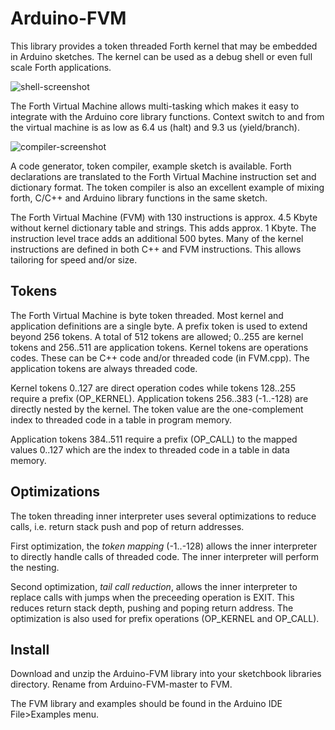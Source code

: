 # Arduino-FVM

This library provides a token threaded Forth kernel that may be
embedded in Arduino sketches. The kernel can be used as a debug
shell or even full scale Forth applications.

![shell-screenshot](https://dl.dropboxusercontent.com/u/993383/Cosa/screenshots/Screenshot%20from%202016-12-30%2020-40-06.png)

The Forth Virtual Machine allows multi-tasking which makes it easy to
integrate with the Arduino core library functions. Context switch to
and from the virtual machine is as low as 6.4 us (halt) and 9.3 us
(yield/branch).

![compiler-screenshot](https://dl.dropboxusercontent.com/u/993383/Cosa/screenshots/Screenshot%20from%202017-01-01%2016-54-07.png)

A code generator, token compiler, example sketch is available. Forth
declarations are translated to the Forth Virtual Machine instruction
set and dictionary format. The token compiler is also an excellent
example of mixing forth, C/C++ and Arduino library functions in the
same sketch.

The Forth Virtual Machine (FVM) with 130 instructions is approx. 4.5
Kbyte without kernel dictionary table and strings. This adds approx. 1
Kbyte. The instruction level trace adds an additional 500 bytes. Many of
the kernel instructions are defined in both C++ and FVM
instructions. This allows tailoring for speed and/or size.

## Tokens

The Forth Virtual Machine is byte token threaded. Most kernel and
application definitions are a single byte. A prefix token is used to
extend beyond 256 tokens. A total of 512 tokens are allowed; 0..255
are kernel tokens and 256..511 are application tokens. Kernel tokens
are operations codes. These can be C++ code and/or threaded code (in
FVM.cpp). The application tokens are always threaded code.

Kernel tokens 0..127 are direct operation codes while tokens 128..255
require a prefix (OP_KERNEL). Application tokens 256..383 (-1..-128)
are directly nested by the kernel. The token value are the
one-complement index to threaded code in a table in program memory.

Application tokens 384..511 require a prefix (OP_CALL) to the mapped
values 0..127 which are the index to threaded code in a table in data
memory.

## Optimizations

The token threading inner interpreter uses several optimizations to
reduce calls, i.e. return stack push and pop of return addresses.

First optimization, the _token mapping_ (-1..-128) allows the inner
interpreter to directly handle calls of threaded code. The inner
interpreter will perform the nesting.

Second optimization, _tail call reduction_, allows the inner
interpreter to replace calls with jumps when the preceeding operation
is EXIT. This reduces return stack depth, pushing and poping return
address. The optimization is also used for prefix operations
(OP_KERNEL and OP_CALL).

## Install

Download and unzip the Arduino-FVM library into your sketchbook
libraries directory. Rename from Arduino-FVM-master to FVM.

The FVM library and examples should be found in the Arduino IDE
File>Examples menu.
